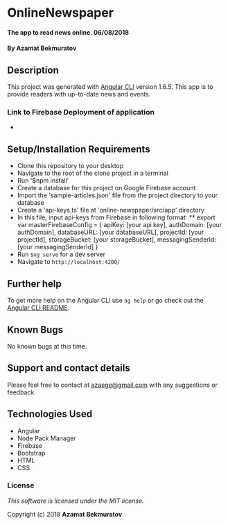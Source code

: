 # OnlineNewspaper

#### The app to read news online. 06/08/2018

#### By **Azamat Bekmuratov**

## Description

This project was generated with [Angular CLI](https://github.com/angular/angular-cli) version 1.6.5. This app is to provide readers with up-to-date news and events.

### Link to Firebase Deployment of application

*

## Setup/Installation Requirements

* Clone this repository to your desktop
* Navigate to the root of the clone project in a terminal
* Run '$npm install'
* Create a database for this project on Google Firebase account
* Import the 'sample-articles.json' file from the project directory to your database
* Create a 'api-keys.ts' file at 'online-newspaper/src/app' directory
* In this file, input api-keys from Firebase in following format:
    ** export var masterFirebaseConfig = {
          apiKey: [your api key],
          authDomain: [your authDomain],
          databaseURL: [your databaseURL],
          projectId: [your projectId],
          storageBucket: [your storageBucket],
          messagingSenderId: [your messagingSenderId]
      }
* Run `$ng serve` for a dev server
* Navigate to `http://localhost:4200/`

## Further help

To get more help on the Angular CLI use `ng help` or go check out the [Angular CLI README](https://github.com/angular/angular-cli/blob/master/README.md).

## Known Bugs

No known bugs at this time.

## Support and contact details

Please feel free to contact at azaege@gmail.com with any suggestions or feedback.

## Technologies Used

* Angular
* Node Pack Manager
* Firebase
* Bootstrap
* HTML
* CSS

### License

*This software is licensed under the MIT license.*

Copyright (c) 2018 **Azamat Bekmuratov**
